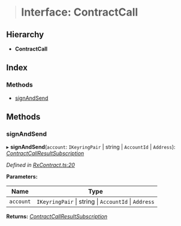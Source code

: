 > # Interface: ContractCall

## Hierarchy

* **ContractCall**

## Index

### Methods

* [signAndSend](_rxcontract_.contractcall.md#signandsend)

## Methods

###  signAndSend

▸ **signAndSend**(`account`: `IKeyringPair` | string | `AccountId` | `Address`): *[ContractCallResultSubscription](../modules/_rxcontract_.md#contractcallresultsubscription)*

*Defined in [RxContract.ts:20](https://github.com/polkadot-js/api/blob/e942e68/packages/api-contract/src/RxContract.ts#L20)*

**Parameters:**

Name | Type |
------ | ------ |
`account` | `IKeyringPair` \| string \| `AccountId` \| `Address` |

**Returns:** *[ContractCallResultSubscription](../modules/_rxcontract_.md#contractcallresultsubscription)*